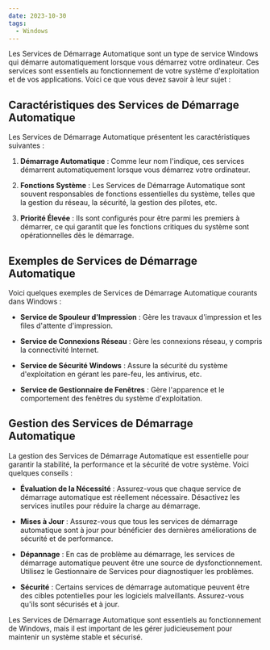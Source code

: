 ```yaml
---
date: 2023-10-30
tags:
  - Windows
---
```


Les Services de Démarrage Automatique sont un type de service Windows qui démarre automatiquement lorsque vous démarrez votre ordinateur. Ces services sont essentiels au fonctionnement de votre système d'exploitation et de vos applications. Voici ce que vous devez savoir à leur sujet :

## Caractéristiques des Services de Démarrage Automatique

Les Services de Démarrage Automatique présentent les caractéristiques suivantes :

1. **Démarrage Automatique** : Comme leur nom l'indique, ces services démarrent automatiquement lorsque vous démarrez votre ordinateur.

2. **Fonctions Système** : Les Services de Démarrage Automatique sont souvent responsables de fonctions essentielles du système, telles que la gestion du réseau, la sécurité, la gestion des pilotes, etc.

3. **Priorité Élevée** : Ils sont configurés pour être parmi les premiers à démarrer, ce qui garantit que les fonctions critiques du système sont opérationnelles dès le démarrage.

## Exemples de Services de Démarrage Automatique

Voici quelques exemples de Services de Démarrage Automatique courants dans Windows :

- **Service de Spouleur d'Impression** : Gère les travaux d'impression et les files d'attente d'impression.

- **Service de Connexions Réseau** : Gère les connexions réseau, y compris la connectivité Internet.

- **Service de Sécurité Windows** : Assure la sécurité du système d'exploitation en gérant les pare-feu, les antivirus, etc.

- **Service de Gestionnaire de Fenêtres** : Gère l'apparence et le comportement des fenêtres du système d'exploitation.

## Gestion des Services de Démarrage Automatique

La gestion des Services de Démarrage Automatique est essentielle pour garantir la stabilité, la performance et la sécurité de votre système. Voici quelques conseils :

- **Évaluation de la Nécessité** : Assurez-vous que chaque service de démarrage automatique est réellement nécessaire. Désactivez les services inutiles pour réduire la charge au démarrage.

- **Mises à Jour** : Assurez-vous que tous les services de démarrage automatique sont à jour pour bénéficier des dernières améliorations de sécurité et de performance.

- **Dépannage** : En cas de problème au démarrage, les services de démarrage automatique peuvent être une source de dysfonctionnement. Utilisez le Gestionnaire de Services pour diagnostiquer les problèmes.

- **Sécurité** : Certains services de démarrage automatique peuvent être des cibles potentielles pour les logiciels malveillants. Assurez-vous qu'ils sont sécurisés et à jour.

Les Services de Démarrage Automatique sont essentiels au fonctionnement de Windows, mais il est important de les gérer judicieusement pour maintenir un système stable et sécurisé.